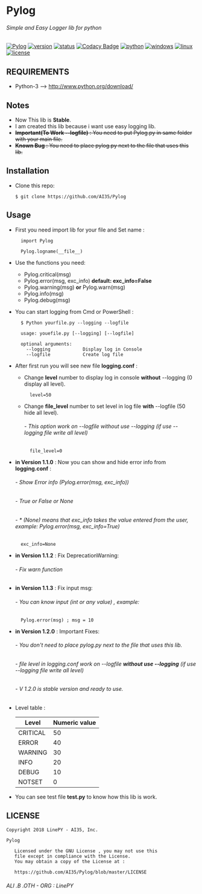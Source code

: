 # Pylog
###### Simple and Easy Logger lib for python

[![Pylog](https://img.shields.io/badge/build-passing-brightgreen.svg)]()
[![version](https://img.shields.io/badge/version-1.2.0-green.svg)]()
[![status](https://img.shields.io/badge/status-stable-brightgreen.svg)]()
[![Codacy Badge](https://api.codacy.com/project/badge/Grade/677f082650b54782b947b429dd1c35ce)](https://www.codacy.com/project/alosh.othman55/Pylog/dashboard?utm_source=github.com&amp;utm_medium=referral&amp;utm_content=AI35/Pylog&amp;utm_campaign=Badge_Grade_Dashboard)
[![python](https://img.shields.io/badge/python-3-blue.svg)](http://www.python.org/download/)
[![windows](https://img.shields.io/badge/windows-tested-brightgreen.svg)]()
[![linux](https://img.shields.io/badge/linux-tested-brightgreen.svg)]()
[![license](https://img.shields.io/badge/license-GNU-blue.svg)](https://github.com/AI35/Python-Service/blob/master/LICENSE)

## REQUIREMENTS
- Python-3 --> http://www.python.org/download/

## Notes
- Now This lib is **Stable**.
- I am created this lib because i want use easy logging lib.
- ~~**Important(To Work --logfile)** : You need to put Pylog.py in same folder with your main file.~~
- ~~**Known Bug** : You need to place pylog.py next to the file that uses this lib.~~

## Installation

- Clone this repo:
	
	```
	$ git clone https://github.com/AI35/Pylog
	```

## Usage
- First you need import lib for your file and Set name :
  ```
    import Pylog
    
    Pylog.logname(__file__)
  ```
- Use the functions you need:
  - Pylog.critical(msg)
  - Pylog.error(msg, exc_info) **default: exc_info=False**
  - Pylog.warning(msg) **or** Pylog.warn(msg)
  - Pylog.info(msg)
  - Pylog.debug(msg)
- You can start logging from Cmd or PowerShell :
  ```
    $ Python yourfile.py --logging --logfile
    
    usage: youefile.py [--logging] [--logfile]
    
    optional arguments:
      --logging            Display log in Console
      --logfile            Create log file
  ```
- After first run you will see new file **logging.conf** :
  - Change **level** number to display log in console **without** --logging (0 display all level).
  	```
  	  level=50
  	```
  - Change **file_level** number to set level in log file **with** --logfile (50 hide all level).
  	###### - This option work on --logfile without use --logging (if use --logging file write all level)
  	```
   	  file_level=0
  	```
 - **in Version 1.1.0** : Now you can show and hide error info from **logging.conf** :
  	###### - Show Error info (Pylog.error(msg, exc_info))
	###### - True or False or None
	###### - * (None) means that exc_info takes the value entered from the user, example: Pylog.error(msg, exc_info=True)
  	```
  	  exc_info=None
  	```
 - **in Version 1.1.2** : Fix DeprecationWarning:
  	###### - Fix warn function
	
 - **in Version 1.1.3** : Fix input msg:
  	###### - You can know input (int or any value) , example:
	```
	  Pylog.error(msg) ; msg = 10
	```
 - **in Version 1.2.0** : Important Fixes:
 	###### - You don't need to place pylog.py next to the file that uses this lib.
	###### - file level in logging.conf work on --logfile **without use --logging** (if use --logging file write all level)
	###### - V 1.2.0 is stable version and ready to use.
- Level table :

    | Level  | Numeric value |
    | ------------- | ------------- |
    | CRITICAL  | 50  |
    | ERROR  | 40  |
    | WARNING  | 30  |
    | INFO  | 20  |
    | DEBUG  | 10  |
    | NOTSET  | 0  |
    
- You can see test file **test.py** to know how this lib is work.


  
## LICENSE
```
Copyright 2018 LinePY - AI35, Inc.

Pylog

   Licensed under the GNU License , you may not use this
   file except in compliance with the License.
   You may obtain a copy of the License at :

   https://github.com/AI35/Pylog/blob/master/LICENSE
```
###### ALI .B .OTH - ORG : LinePY  
